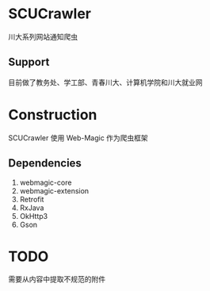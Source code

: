 # SCUCrawler

川大系列网站通知爬虫

## Support

目前做了教务处、学工部、青春川大、计算机学院和川大就业网

# Construction

SCUCrawler 使用 Web-Magic 作为爬虫框架

## Dependencies

1. webmagic-core
2. webmagic-extension
3. Retrofit
4. RxJava
5. OkHttp3
6. Gson

# TODO

需要从内容中提取不规范的附件


